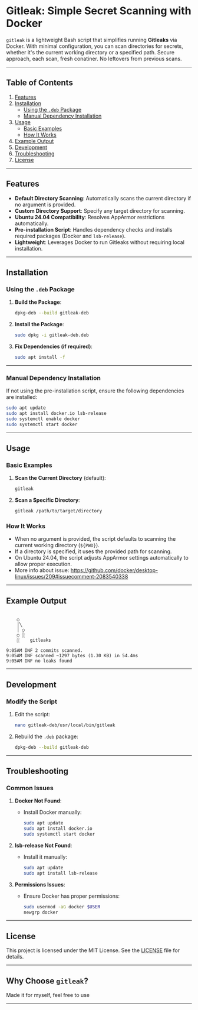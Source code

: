 # Gitleak: Simple Secret Scanning with Docker

`gitleak` is a lightweight Bash script that simplifies running **Gitleaks** via Docker. With minimal configuration, you can scan directories for secrets, whether it's the current working directory or a specified path. Secure approach, each scan, fresh conatiner. No leftovers from previous scans.

---

## Table of Contents

1. [Features](#features)
2. [Installation](#installation)
   - [Using the `.deb` Package](#using-the-deb-package)
   - [Manual Dependency Installation](#manual-dependency-installation)
3. [Usage](#usage)
   - [Basic Examples](#basic-examples)
   - [How It Works](#how-it-works)
4. [Example Output](#example-output)
5. [Development](#development)
6. [Troubleshooting](#troubleshooting)
7. [License](#license)

---

## Features

- **Default Directory Scanning**: Automatically scans the current directory if no argument is provided.
- **Custom Directory Support**: Specify any target directory for scanning.
- **Ubuntu 24.04 Compatibility**: Resolves AppArmor restrictions automatically.
- **Pre-installation Script**: Handles dependency checks and installs required packages (Docker and `lsb-release`).
- **Lightweight**: Leverages Docker to run Gitleaks without requiring local installation.

---

## Installation

### Using the `.deb` Package

1. **Build the Package**:

   ```bash
   dpkg-deb --build gitleak-deb
   ```

2. **Install the Package**:

   ```bash
   sudo dpkg -i gitleak-deb.deb
   ```

3. **Fix Dependencies (if required)**:
   ```bash
   sudo apt install -f
   ```

---

### Manual Dependency Installation

If not using the pre-installation script, ensure the following dependencies are installed:

```bash
sudo apt update
sudo apt install docker.io lsb-release
sudo systemctl enable docker
sudo systemctl start docker
```

---

## Usage

### Basic Examples

1. **Scan the Current Directory** (default):

   ```bash
   gitleak
   ```

2. **Scan a Specific Directory**:
   ```bash
   gitleak /path/to/target/directory
   ```

### How It Works

- When no argument is provided, the script defaults to scanning the current working directory (`${PWD}`).
- If a directory is specified, it uses the provided path for scanning.
- On Ubuntu 24.04, the script adjusts AppArmor settings automatically to allow proper execution.
- More info about issue: https://github.com/docker/desktop-linux/issues/209#issuecomment-2083540338

---

## Example Output

```plaintext

    ○
    │╲
    │ ○
    ○ ░
    ░    gitleaks

9:05AM INF 2 commits scanned.
9:05AM INF scanned ~1297 bytes (1.30 KB) in 54.4ms
9:05AM INF no leaks found
```

---

## Development

### Modify the Script

1. Edit the script:

   ```bash
   nano gitleak-deb/usr/local/bin/gitleak
   ```

2. Rebuild the `.deb` package:
   ```bash
   dpkg-deb --build gitleak-deb
   ```

---

## Troubleshooting

### Common Issues

1. **Docker Not Found**:

   - Install Docker manually:
     ```bash
     sudo apt update
     sudo apt install docker.io
     sudo systemctl start docker
     ```

2. **lsb-release Not Found**:

   - Install it manually:
     ```bash
     sudo apt update
     sudo apt install lsb-release
     ```

3. **Permissions Issues**:
   - Ensure Docker has proper permissions:
     ```bash
     sudo usermod -aG docker $USER
     newgrp docker
     ```

---

## License

This project is licensed under the MIT License. See the [LICENSE](LICENSE) file for details.

---

## Why Choose `gitleak`?

Made it for myself, feel free to use

---
